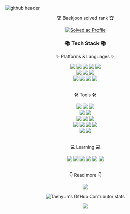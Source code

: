 ![github header](https://user-images.githubusercontent.com/55132964/193653009-bf2ce28b-83ff-4bfb-8ea0-202c2e651694.png)


<div align=center>
<p>🏆 Baekjoon solved rank 🏆</p>
	
[![Solved.ac Profile](http://mazassumnida.wtf/api/v2/generate_badge?boj=saevers3)](https://solved.ac/saevers3)
</div>

<div align=center>
	<h3>📚 Tech Stack 📚</h3>
	<p>✨ Platforms & Languages ✨</p>
</div>
<div align="center">
	<img src="https://img.shields.io/badge/Java-007396?style=flat&logo=Conda-Forge&logoColor=white" />
	<img src="https://img.shields.io/badge/HTML5-E34F26?style=flat&logo=HTML5&logoColor=white" />
	<img src="https://img.shields.io/badge/CSS3-1572B6?style=flat&logo=CSS3&logoColor=white" />
    <img src="https://img.shields.io/badge/Python-3776AB?style=flat&logo=Python&logoColor=white" />
    <img src="https://img.shields.io/badge/PHP-777BB4?style=flat&logo=PHP&logoColor=white" />
	<br>
	<img src="https://img.shields.io/badge/Bootstrap-7952B3?style=flat&logo=Bootstrap&logoColor=white" />
    <img src="https://img.shields.io/badge/XAMPP-FB7A24?style=flat&logo=XAMPP&logoColor=white" />
    <img src="https://img.shields.io/badge/phpMyAdmin-6C78AF?style=flat&logo=phpMyAdmin&logoColor=white" />
	<br>
	<img src="https://img.shields.io/badge/MySQL-4479A1?style=flat&logo=MySQL&logoColor=white" />
	<img src="https://img.shields.io/badge/MariaDB-003545?style=flat&logo=MariaDB&logoColor=white" />
    <img src="https://img.shields.io/badge/Git-F05032?style=flat&logo=Git&logoColor=white" />
	<img src="https://img.shields.io/badge/Linux-FCC624?style=flat&logo=Linux&logoColor=white" />
</div>
<br>
<div align=center>
	<p>🛠 Tools 🛠</p>
</div>
<div align=center>
    <img src="https://img.shields.io/badge/Eclipse IDE-2C2255?style=flat&logo=Eclipse IDE&logoColor=white" />
	<img src="https://img.shields.io/badge/IntelliJ IDEA-000000?style=flat&logo=IntelliJ IDEA&logoColor=white" />
	<img src="https://img.shields.io/badge/Visual%20Studio%20Code-007ACC?style=flat&logo=VisualStudioCode&logoColor=white" />
	<br>
	<img src="https://img.shields.io/badge/Android Studio-3DDC84?style=flat&logo=Android Studio&logoColor=white" />
	<img src="https://img.shields.io/badge/VirtualBox-183A61?style=flat&logo=VirtualBox&logoColor=white" />
    <br>
    <img src="https://img.shields.io/badge/Anaconda-44A833?style=flat&logo=Anaconda&logoColor=white" />
    <img src="https://img.shields.io/badge/Jupyter-F37626?style=flat&logo=Jupyter&logoColor=white" />
    <img src="https://img.shields.io/badge/Google Colab-F9AB00?style=flat&logo=Google Colab&logoColor=white" />
    <br>
    <img src="https://img.shields.io/badge/Notion-000000?style=flat&logo=Notion&logoColor=white" />
	<img src="https://img.shields.io/badge/GitHub-181717?style=flat&logo=GitHub&logoColor=white" />
    <img src="https://img.shields.io/badge/Slack-4A154B?style=flat&logo=Slack&logoColor=white" />
    <img src="https://img.shields.io/badge/Discord-5865F2?style=flat&logo=Discord&logoColor=white" />
    <br>
    <img src="https://img.shields.io/badge/Figma-F24E1E?style=flat&logo=Figma&logoColor=white" />
    <img src="https://img.shields.io/badge/Jira-0053CC?style=flat&logo=Jira&logoColor=white" />
</div>
<br>
<div align=center>
	<p> 💻 Learning 💻</p>
</div>
<div align=center>
    <!--
    <img src="https://img.shields.io/badge/Apache Hadoop-66CCFF?style=flat&logo=Apache Hadoop&logoColor=white" />
    <img src="https://img.shields.io/badge/Apache Hive-FDEE21?style=flat&logo=Apache Hive&logoColor=white" />
    -->
    <img src="https://img.shields.io/badge/Apache Hadoop-66CCFF?style=flat&logo=Apache&logoColor=white" />
    <img src="https://img.shields.io/badge/Apache Hive-FDEE21?style=flat&logo=Apache&logoColor=white" />
    <img src="https://img.shields.io/badge/Apache Spark-E25A1C?style=flat&logo=Apache Spark&logoColor=white" />
    <img src="https://img.shields.io/badge/Apache Kafka-231F20?style=flat&logo=Apache Kafka&logoColor=white" />
    <img src="https://img.shields.io/badge/Apache Druid-29F1FB?style=flat&logo=Apache Druid&logoColor=white" />
    <img src="https://img.shields.io/badge/MongoDB-47A248?style=flat&logo=MongoDB&logoColor=white" />
</div>
<br>
<div align=center>

<p> 👇 Read more 👇</p>

<img src="https://github-readme-stats.vercel.app/api/top-langs/?username=Lee-SungMin&layout=compact"><br>

![Taehyun's GitHub Contributor stats](https://github-contributor-stats.vercel.app/api?username=Lee-SungMin)

<img src="https://github-readme-stats.vercel.app/api?username=Lee-SungMin&show_icons=true">

</div>
